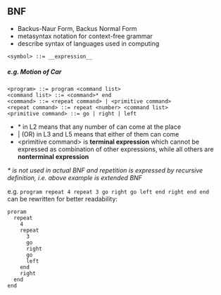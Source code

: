 ## BNF  
- Backus-Naur Form, Backus Normal Form   
- metasyntax notation for context-free grammar  
- describe syntax of languages used in computing  
```
<symbol> ::= __expression__  
```

##### e.g. Motion of Car  
```
<program> ::= program <command list>  
<command list> ::= <command>* end
<command> ::= <repeat command> | <primitive command>
<repeat command> ::= repeat <number> <command list>  
<primitive command> ::= go | right | left  
```
- \* in L2 means that any number of <command> can come at the place  
- | (OR) in L3 and L5 means that either of them can come  
- \<primitive command\> is **terminal expression** which cannot be expressed as combination of other expressions, while all others are **nonterminal expression**


*\* is not used in actual BNF and repetition is expressed by recursive definition, i.e. above example is extended BNF*  

e.g. `program repeat 4 repeat 3 go right go left end right end end`  
can be rewritten for better readability:  
```
proram  
  repeat 
    4  
    repeat 
      3  
      go 
      right 
      go 
      left 
    end 
    right  
  end 
end
```
